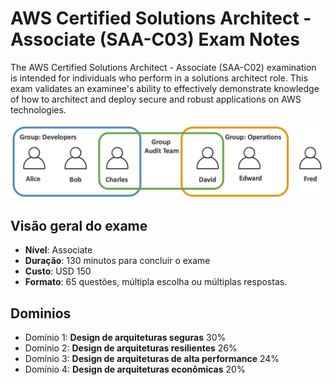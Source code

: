 # AWS Certified Solutions Architect - Associate (SAA-C03) Exam Notes
The AWS Certified Solutions Architect - Associate (SAA-C02) examination is intended for individuals who perform in a solutions architect role. This exam validates an examinee's ability to effectively demonstrate knowledge of how to architect and deploy secure and robust applications on AWS technologies.

![aws](https://github.com/amaurybsouza/aws-solutions-architect-associate/blob/main/images/aws1.png)

## Visão geral do exame
- **Nível**: Associate
- **Duração**: 130 minutos para concluir o exame
- **Custo**: USD 150
- **Formato**: 65 questões, múltipla escolha ou múltiplas respostas.

## Dominios
- Domínio 1: **Design de arquiteturas seguras** 30%
- Domínio 2: **Design de arquiteturas resilientes** 26%
- Domínio 3: **Design de arquiteturas de alta performance** 24%
- Domínio 4: **Design de arquiteturas econômicas** 20%


